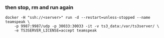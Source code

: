 ### then stop, rm and run again
    docker -H "ssh://<server>" run -d --restart=unless-stopped --name teamspeak \
        -p 9987:9987/udp -p 30033:30033 -it -v ts3_data:/var/ts3server/ \
        -e TS3SERVER_LICENSE=accept teamspeak